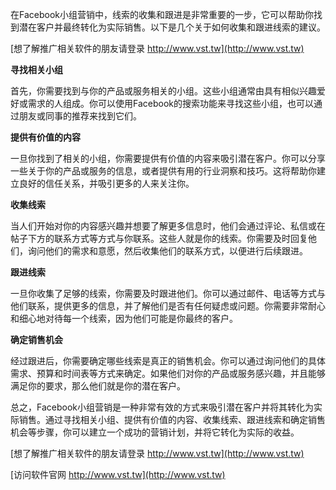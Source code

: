 在Facebook小组营销中，线索的收集和跟进是非常重要的一步，它可以帮助你找到潜在客户并最终转化为实际销售。以下是几个关于如何收集和跟进线索的建议。

[想了解推广相关软件的朋友请登录 http://www.vst.tw](http://www.vst.tw)

**寻找相关小组**

首先，你需要找到与你的产品或服务相关的小组。这些小组通常由具有相似兴趣爱好或需求的人组成。你可以使用Facebook的搜索功能来寻找这些小组，也可以通过朋友或同事的推荐来找到它们。

**提供有价值的内容**

一旦你找到了相关的小组，你需要提供有价值的内容来吸引潜在客户。你可以分享一些关于你的产品或服务的信息，或者提供有用的行业洞察和技巧。这将帮助你建立良好的信任关系，并吸引更多的人来关注你。

**收集线索**

当人们开始对你的内容感兴趣并想要了解更多信息时，他们会通过评论、私信或在帖子下方的联系方式等方式与你联系。这些人就是你的线索。你需要及时回复他们，询问他们的需求和意愿，然后收集他们的联系方式，以便进行后续跟进。

**跟进线索**

一旦你收集了足够的线索，你需要及时跟进他们。你可以通过邮件、电话等方式与他们联系，提供更多的信息，并了解他们是否有任何疑虑或问题。你需要非常耐心和细心地对待每一个线索，因为他们可能是你最终的客户。

**确定销售机会**

经过跟进后，你需要确定哪些线索是真正的销售机会。你可以通过询问他们的具体需求、预算和时间表等方式来确定。如果他们对你的产品或服务感兴趣，并且能够满足你的要求，那么他们就是你的潜在客户。

总之，Facebook小组营销是一种非常有效的方式来吸引潜在客户并将其转化为实际销售。通过寻找相关小组、提供有价值的内容、收集线索、跟进线索和确定销售机会等步骤，你可以建立一个成功的营销计划，并将它转化为实际的收益。

[想了解推广相关软件的朋友请登录 http://www.vst.tw](http://www.vst.tw)


[访问软件官网 http://www.vst.tw](http://www.vst.tw)
